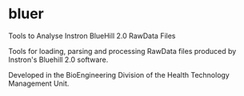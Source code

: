 # bluer
Tools to Analyse Instron BlueHill 2.0 RawData Files

Tools for loading, parsing and processing RawData files
produced by Instron's Bluehill 2.0 software.
  
Developed in the BioEngineering Division of the Health Technology Management Unit.
